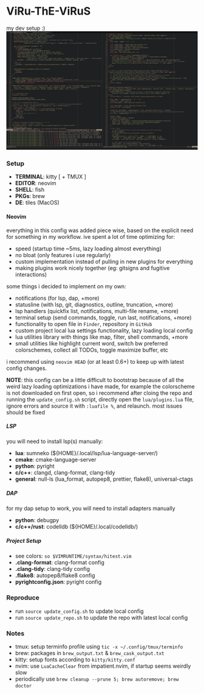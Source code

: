 # ViRu-ThE-ViRuS

my dev setup :) ![SS2.jpg](images/SS2.jpg)

### Setup

- **TERMINAL**: kitty [ + TMUX ]
- **EDITOR**: neovim
- **SHELL**: fish
- **PKGs**: brew
- **DE**: tiles (MacOS)

#### Neovim

everything in this config was added piece wise, based on the explicit need for
something in my workflow. ive spent a lot of time optimizing for:

- speed (startup time ~5ms, lazy loading almost everything)
- no bloat (only features i use regularly)
- custom implementation instead of pulling in new plugins for everything
- making plugins work nicely together (eg: gitsigns and fugitive interactions)

some things i decided to implement on my own:

- notifications (for lsp, dap, +more)
- statusline (with lsp, git, diagnostics, outline, truncation, +more)
- lsp handlers (quickfix list, notifications, multi-file rename, +more)
- terminal setup (send commands, toggle, run last, notifications, +more)
- functionality to open file in `Finder`, repository in `GitHub`
- custom project local lua settings functionality, lazy loading local config
- lua utilities library with things like map, filter, shell commands, +more
- small utilities like highlight current word, switch bw preferred
  colorschemes, collect all TODOs, toggle maximize buffer, etc

i recommend using `neovim HEAD` (or at least 0.6+) to keep up with latest
config changes.

**NOTE**: this config can be a little difficult to bootstrap because of all the
weird lazy loading optimizations i have made, for example the colorscheme is
not downloaded on first open, so i recommend after cloing the repo and running
the `update_config.sh` script, directly open the `lua/plugins.lua` file, ignore
errors and source it with `:luafile %`, and relaunch. most issues should be
fixed

##### LSP

you will need to install lsp(s) manually:

- **lua**: sumneko (${HOME}/.local/lsp/lua-language-server/)
- **cmake**: cmake-language-server
- **python**: pyright
- **c/c++**: clangd, clang-format, clang-tidy
- **general**: null-ls (lua_format, autopep8, prettier, flake8),
  universal-ctags

##### DAP

for my dap setup to work, you will need to install adapters manually

- **python**: debugpy
- **c/c++/rust**: codelldb (${HOME}/.local/codelldb/)

##### Project Setup

- see colors: `so $VIMRUNTIME/syntax/hitest.vim`
- **.clang-format**: clang-format config
- **.clang-tidy**: clang-tidy config
- **.flake8**: autopep8/flake8 config
- **pyrightconfig.json**: pyright config

### Reproduce

- run `source update_config.sh` to update local config
- run `source update_repo.sh` to update the repo with latest local config

### Notes

- tmux: setup terminfo profile using `tic -x ~/.config/tmux/terminfo`
- brew: packages in `brew_output.txt` & `brew_cask_output.txt`
- kitty: setup fonts according to `kitty/kitty.conf`
- nvim: use `LuaCacheClear` from impatient.nvim, if startup seems weirdly slow
- periodically use `brew cleanup --prune 5; brew autoremove; brew doctor`

